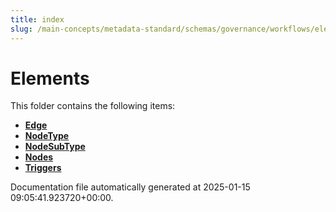 ```yaml
---
title: index
slug: /main-concepts/metadata-standard/schemas/governance/workflows/elements
---
```


# Elements

This folder contains the following items:

- [**Edge**](/main-concepts/metadata-standard/schemas/governance/workflows/elements/edge)
- [**NodeType**](/main-concepts/metadata-standard/schemas/governance/workflows/elements/nodetype)
- [**NodeSubType**](/main-concepts/metadata-standard/schemas/governance/workflows/elements/nodesubtype)
- [**Nodes**](/main-concepts/metadata-standard/schemas/governance/workflows/elements/nodes)
- [**Triggers**](/main-concepts/metadata-standard/schemas/governance/workflows/elements/triggers)


Documentation file automatically generated at 2025-01-15 09:05:41.923720+00:00.
